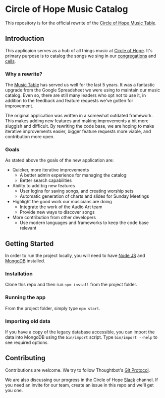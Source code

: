 # Circle of Hope Music Catalog

This repository is for the official rewrite of the [Circle of Hope Music Table](http://music.circleofhope.net). 

## Introduction

This applicaion serves as a hub of all things music at [Circle of Hope](http://circleofhope.net). It's primary purpose is to catalog the songs we sing in our [congregations](http://www.circleofhope.net/meetings/) and [cells](http://www.circleofhope.net/what-are-cells/).

### Why a rewrite?

The [Music Table](http://music.circleofhope.net) has served us well for the last 5 years. It was a fantastic upgrade from the Google Spreadsheet we were using to maintain our music catalog. Even so, there are still many leaders who opt not to use it, in addition to the feedback and feature requests we've gotten for improvement.

The original application was written in a somewhat outdated framework. This makes adding new features and making improvements a bit more sluggish and difficult. By rewriting the code base, we are hoping to make iterative improvements easier, bigger feature requests more viable, and contribution more open.

### Goals

As stated above the goals of the new application are:

* Quicker, more iterative improvements
	* A better admin experience for managing the catalog
	* Better search capabilities
* Ability to add big new features
	* User logins for saving songs, and creating worship sets
	* Automatic generation of charts and slides for Sunday Meetings
* Highlight the good work our musicians are doing
	* Integrate the work of the Audio Art team
	* Provide new ways to discover songs
* More contribution from other developers
	* Use modern languages and frameworks to keep the code base relevant

## Getting Started

In order to run the project locally, you will need to have [Node JS](https://nodejs.org/) and [MongoDB](https://www.mongodb.com/) installed. 

### Installation

Clone this repo and then run `npm install` from the project folder.

### Running the app

From the project folder, simply type `npm start`.

### Importing old data

If you have a copy of the legacy database accessible, you can import the data into MongoDB using the `bin/import` script. Type `bin/import --help` to see required options.

## Contributing

Contributions are welcome. We try to follow Thoughtbot's [Git Protocol](https://github.com/thoughtbot/guides/tree/master/protocol/git).

We are also discussing our progress in the Circle of Hope [Slack](http://circleofhope.slack.com) channel. If you need an invite for our team, create an issue in this repo and we'll get you one.
